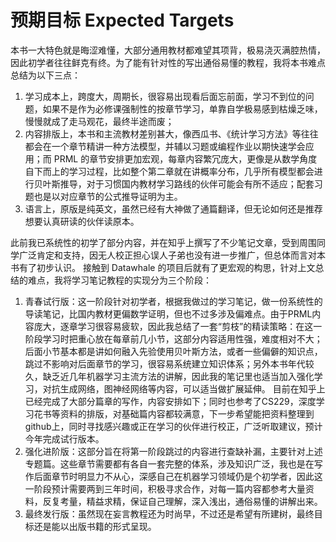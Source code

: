 # 预期目标 Expected Targets

本书一大特色就是晦涩难懂，大部分通用教材都难望其项背，极易浇灭满腔热情，因此初学者往往鲜克有终。为了能有针对性的写出通俗易懂的教程，我将本书难点总结为以下三点：
1.	学习成本上，跨度大，周期长，很容易出现看后面忘前面，学习不到位的问题，如果不是作为必修课强制性的按章节学习，单靠自学极易感到枯燥乏味，慢慢就成了走马观花，最终半途而废；
2. 内容排版上，本书和主流教材差别甚大，像西瓜书、《统计学习方法》等往往都会在一个章节精讲一种方法模型，并辅以习题或编程作业以期快速学会应用；而  PRML 的章节安排更加宏观，每章内容繁冗庞大，更像是从数学角度自下而上的学习过程，比如整个第二章就在讲概率分布，几乎所有模型都会进行贝叶斯推导，对于习惯国内教材学习路线的伙伴可能会有所不适应；配套习题也是以对应章节的公式推导证明为主。
3. 语言上，原版是纯英文，虽然已经有大神做了通篇翻译，但无论如何还是推荐想要认真研读的伙伴读原本。

此前我已系统性的初学了部分内容，并在知乎上撰写了不少笔记文章，受到周围同学广泛肯定和支持，因无人校正担心误人子弟也没有进一步推广，但总体而言对本书有了初步认识。
接触到 Datawhale 的项目后就有了更宏观的构思，针对上文总结的难点，我将学习笔记教程的实现分为三个阶段：
1. 青春试行版：这一阶段针对初学者，根据我做过的学习笔记，做一份系统性的导读笔记，比国内教材更偏数学证明，但也不过多涉及偏难点。由于PRML内容庞大，逐章学习很容易疲软，因此我总结了一套“剪枝”的精读策略：在这一阶段学习时把重心放在每章前几小节，这部分内容适用性强，难度相对不大；后面小节基本都是讲如何融入先验使用贝叶斯方法，或者一些偏僻的知识点，跳过不影响对后面章节的学习，很容易系统建立知识体系；另外本书年代较久，缺乏近几年机器学习主流方法的讲解，因此我的笔记里也适当加入强化学习，对抗生成网络，图神经网络等内容，可以适当做扩展延伸。
目前在知乎上已经完成了大部分篇章的写作，内容安排如下；同时也参考了CS229，深度学习花书等资料的排版，对基础篇内容都较满意，下一步希望能把资料整理到github上，同时寻找感兴趣或正在学习的伙伴进行校正，广泛听取建议，预计今年完成试行版本。
2. 强化进阶版：这部分旨在将第一阶段跳过的内容进行查缺补漏，主要针对上述专题篇。这些章节需要都有各自一套完整的体系，涉及知识广泛，我也是在写作后面章节时明显力不从心，深感自己在机器学习领域仍是个初学者，因此这一阶段预计需要两到三年时间，积极寻求合作，对每一篇内容都参考大量资料，反复考量，精益求精，保证自己理解，深入浅出，通俗易懂的讲解出来。
3. 最终发行版：虽然现在妄言教程还为时尚早，不过还是希望有所建树，最终目标还是能以出版书籍的形式呈现。
